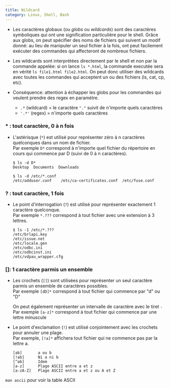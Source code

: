 ```yaml
---
title: Wildcard
category: Linux, Shell, Bash
---
```


* Les caractères globaux (ou *globs* ou *wildcards*) sont des caractères symboliques qui ont une signification particulière pour le shell. Grâce aux globs, on peut spécifier des noms de fichiers qui suivent un modif donné: au lieu de manipuler un seul fichier à la fois, ont peut facilement exécuter des commandes qui affecteront de nombreux fichiers.

* Les wildcards sont interprétées directement par le shell et non par la commande appelée: si on lance `ls *.html`, la commande executée sera en vérité `ls file1.html file2.html`. On peut donc utiliser des wildcards avec toutes les commandes qui acceptent un ou des fichiers (ls, cat, cp, etc).

* Conséquence: attention à échapper les globs pour les commandes qui veulent prendre des regex en paramètre.
  - `.*` (wildcard) = le caractère `"."` suivit de n'importe quels caractères
  - `'.*'` (regex) = n'importe quels caractères

### * : tout caractère, 0 à n fois

* L'astérisque (`*`) est utilisé pour représenter zéro à n caractères quelconques dans un nom de fichier.  
  Par exemple `D*` correspond à n'importe quel fichier du répertoire en cours qui commence par D (suivi de 0 à n caractères).

  ```
  $ ls -d D*
  Desktop  Documents  Downloads

  $ ls -d /etc/*.conf
  /etc/adduser.conf    /etc/ca-certificates.conf  /etc/fuse.conf
  ```

### ? : tout caractère, 1 fois

* Le point d'interrogation (`?`) est utilisé pour représenter exactement 1 caractère quelconque.  
  Par exemple `*.???` correspond à tout fichier avec une extension à 3 lettres.

  ```
  $ ls -1 /etc/*.???
  /etc/brlapi.key
  /etc/issue.net
  /etc/locale.gen
  /etc/odbc.ini
  /etc/odbcinst.ini
  /etc/vdpau_wrapper.cfg
  ```

### []: 1 caractère parmis un ensemble

* Les crochets (`[]`) sont utilisées pour représenter un seul caractère parmis un ensemble de caractères possibles.  
  Par exemple `[dD]*` correspond à tout fichier qui commence par "d" ou "D"

  On peut également représenter un intervalle de caractère avec le tiret `-`  
  Par exemple `[a-z]*` correspond à tout fichier qui commence par une lettre minuscule

* Le point d'exclamation (`!`) est utilisé conjointement avec les crochets pour annuler une plage.  
  Par exemple, `[!a]*` affichera tout fichier qui ne commence pas par la lettre a.

  ```
  [ab]       a ou b
  [!ab]      Ni a ni b
  [^ab]      Idem
  [a-z]      Plage ASCII entre a et z
  [a-zA-Z]   Plage ASCII entre a et z ou A et Z
  ```

`man ascii` pour voir la table ASCII

<!--
### Quantificateurs

    @(a|b)     a ou b, exactement 1 fois (les expressions peuvent contenir des wildcards)
    *(a|b)     a ou b, de 0 à n fois
    ?(a|b)     a ou b, de 0 à 1 fois
    +(a|b)     a ou b, au moins 1 fois
    !(a|b)     Ni a ni b
-->
